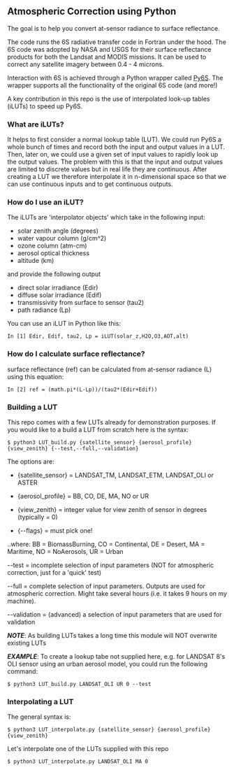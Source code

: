 ## Atmospheric Correction using Python

The goal is to help you convert at-sensor radiance to surface reflectance. 

The code runs the 6S radiative transfer code in Fortran under the hood. The 6S code was adopted by NASA and USGS for their surface reflectance products for both the Landsat and MODIS missions. It can be used to correct any satellite imagery between 0.4 - 4 microns.

Interaction with 6S is achieved through a Python wrapper called [Py6S](http://py6s.readthedocs.io/en/latest/introduction.html). The wrapper supports all the functionality of the original 6S code (and more!)
 
A key contribution in this repo is the use of interpolated look-up tables (iLUTs) to speed up Py6S.


### What are iLUTs? 


It helps to first consider a normal lookup table (LUT). We could run Py6S a whole bunch of times and record both the input and output values in a LUT. Then, later on, we could use a given set of input values to rapidly look up the output values. The problem with this is that the input and output values are limited to discrete values but in real life they are continuous. After creating a LUT we therefore interpolate it in n-dimensional space so that we can use continuous inputs and to get continuous outputs.

### How do I use an iLUT?

The iLUTs are 'interpolator objects' which take in the following input:

* solar zenith angle (degrees)
* water vapour column (g/cm^2)
* ozone column (atm-cm)
* aerosol optical thickness
* altitude (km)

and provide the following output

* direct solar irradiance (Edir)
* diffuse solar irradiance (Edif)
* transmissivity from surface to sensor (tau2)
* path radiance (Lp)

You can use an iLUT in Python like this:

```
In [1] Edir, Edif, tau2, Lp = iLUT(solar_z,H2O,O3,AOT,alt)
```

### How do I calculate surface reflectance?

surface reflectance (ref) can be calculated from at-sensor radiance (L) using this equation:

```
In [2] ref = (math.pi*(L-Lp))/(tau2*(Edir+Edif))
```


### Building a LUT

This repo comes with a few LUTs already for demonstration purposes. If you would like to a build a LUT from scratch here is the syntax:

```
$ python3 LUT_build.py {satellite_sensor} {aerosol_profile} {view_zenith} {--test,--full,--validation}
```

The options are:

* {satellite_sensor} = LANDSAT_TM, LANDSAT_ETM, LANDSAT_OLI or ASTER

* {aerosol_profile} = BB, CO, DE, MA, NO or UR

* {view_zenith} = integer value for view zenith of sensor in degrees (typically = 0)

* {--flags} = must pick one!

..where:
BB = BiomassBurning, CO = Continental, DE = Desert, MA = Maritime, NO = NoAerosols, UR = Urban

--test = incomplete selection of input parameters (NOT for atmospheric correction, just for a 'quick' test)

--full = complete selection of input parameters. Outputs are used for atmospheric correction. Might take several hours (i.e. it takes 9 hours on my machine).

--validation = (advanced) a selection of input parameters that are used for validation

***NOTE***: As building LUTs takes a long time this module will NOT overwrite existing LUTs

***EXAMPLE***: To create a lookup tabe not supplied here, e.g. for LANDSAT 8's OLI sensor using an urban aerosol model, you could run the following command:

```
$ python3 LUT_build.py LANDSAT_OLI UR 0 --test
```

### Interpolating a LUT

The general syntax is:

```
$ python3 LUT_interpolate.py {satellite_sensor} {aerosol_profile} {view_zenith}
```

Let's interpolate one of the LUTs supplied with this repo

```
$ python3 LUT_interpolate.py LANDSAT_OLI MA 0
```




